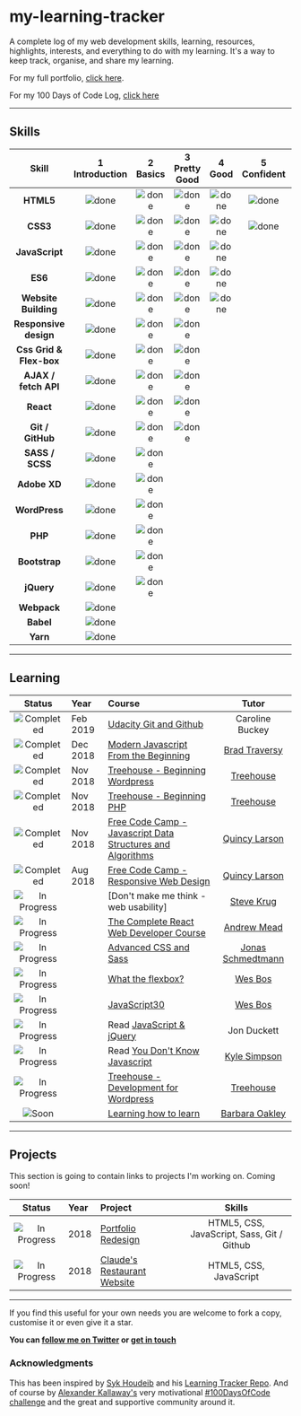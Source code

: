 # my-learning-tracker

A complete log of my web development skills, learning, resources, highlights, interests, and everything to do with my learning. It's a way to keep track, organise, and share my learning.

For my full portfolio, [click here](https://paul-duvall.github.io/portfolio/ "https://paul-duvall.github.io/portfolio/").

For my 100 Days of Code Log, [click here](https://github.com/paul-duvall/100-days-of-code/blob/master/log-r2.md "https://github.com/paul-duvall/100-days-of-code/blob/master/log-r2.md")

----

## Skills

[done]: https://user-images.githubusercontent.com/29199184/32275438-8385f5c0-bf0b-11e7-9406-42265f71e2bd.png "Done"

|               Skill              | 1<br>Introduction | 2<br>Basics   | 3<br>Pretty Good     | 4<br> Good | 5<br>Confident | 6<br>Awesome    |
|:--------------------------------:|:-----------------:|:-------------:|:-------------:|:----------------:|:--------------:|:---------------:|
|**HTML5**                         | ![done][done]     | ![done][done] | ![done][done] | ![done][done]    | ![done][done]  |                 |
|**CSS3**                          | ![done][done]     | ![done][done] | ![done][done] | ![done][done]    | ![done][done]  |                 |
|**JavaScript**                    | ![done][done]     | ![done][done] | ![done][done] | ![done][done]    |                |                 |
|**ES6**                           | ![done][done]     | ![done][done] | ![done][done] | ![done][done]    |                |                 |
|**Website Building**              | ![done][done]     | ![done][done] | ![done][done] | ![done][done]    |                |                 |
|**Responsive design**             | ![done][done]     | ![done][done] | ![done][done] |                  |                |                 |
|**Css Grid & Flex-box**           | ![done][done]     | ![done][done] | ![done][done] |                  |                |                 |
|**AJAX / fetch API**              | ![done][done]     | ![done][done] | ![done][done] |                  |                |                 |
|**React**                         | ![done][done]     | ![done][done] | ![done][done] |                  |                |                 |
|**Git / GitHub**                  | ![done][done]     | ![done][done] | ![done][done] |                  |                |                 |
|**SASS / SCSS**                   | ![done][done]     | ![done][done] |               |                  |                |                 |
|**Adobe XD**                      | ![done][done]     | ![done][done] |               |                  |                |                 |
|**WordPress**                     | ![done][done]     | ![done][done] |               |                  |                |                 |
|**PHP**                           | ![done][done]     | ![done][done] |               |                  |                |                 |
|**Bootstrap**                     | ![done][done]     | ![done][done] |               |                  |                |                 |
|**jQuery**                        | ![done][done]     | ![done][done] |               |                  |                |                 |
|**Webpack**                       | ![done][done]     |               |               |                  |                |                 |
|**Babel**                         | ![done][done]     |               |               |                  |                |                 |
|**Yarn**                          | ![done][done]     |               |               |                  |                |                 |

----

## Learning

[//]: # (Status images)

[Completed]: https://user-images.githubusercontent.com/29199184/32275438-8385f5c0-bf0b-11e7-9406-42265f71e2bd.png "Completed"
[In Progress]: https://user-images.githubusercontent.com/29199184/34462881-7305ddac-ee4d-11e7-9b57-589424820da4.png "In Progress"
[Soon]: https://user-images.githubusercontent.com/29199184/34462916-d5c37bd4-ee4d-11e7-9f4a-d57f2243281b.png "Soon"

|            Status           |   Year   | Course                                                          |                Tutor                        |
|:---------------------------:|:---------|:----------------------------------------------------------------|:-------------------------------------------:|
| ![Completed][Completed]     | Feb 2019 | [Udacity Git and Github]                                        | Caroline Buckey       |
| ![Completed][Completed]     | Dec 2018 | [Modern Javascript From the Beginning]                          | [Brad Traversy]                                   |
| ![Completed][Completed]     | Nov 2018 | [Treehouse - Beginning Wordpress]                               | [Treehouse]                                   |
| ![Completed][Completed]     | Nov 2018 | [Treehouse - Beginning PHP]                                     | [Treehouse]                                   |
| ![Completed][Completed]     | Nov 2018 | [Free Code Camp - Javascript Data Structures and Algorithms]    | [Quincy Larson]                                   |
| ![Completed][Completed]     | Aug 2018 | [Free Code Camp - Responsive Web Design]                        | [Quincy Larson]              |
| ![In Progress][In Progress] |          | [Don't make me think - web usability]                           | [Steve Krug]         |
| ![In Progress][In Progress] |          | [The Complete React Web Developer Course]                       | [Andrew Mead]         |
| ![In Progress][In Progress]               |          | [Advanced CSS and Sass]                                         | [Jonas Schmedtmann]         |
| ![In Progress][In Progress] |          | [What the flexbox?]                                             | [Wes Bos]                                   |
| ![In Progress][In Progress] |          | [JavaScript30]                                                  | [Wes Bos]                                   |
| ![In Progress][In Progress] |          | Read [JavaScript & jQuery]                                      | Jon Duckett                                 |
| ![In Progress][In Progress] |          | Read [You Don't Know Javascript]                                | [Kyle Simpson]                                 |
| ![In Progress][In Progress] |          | [Treehouse - Development for Wordpress]                         | [Treehouse]                                 |
| ![Soon][Soon]               |          | [Learning how to learn]                                         | [Barbara Oakley]      |

[//]: # (Reference links to courses)

[Learning how to learn]: https://www.coursera.org/learn/learning-how-to-learn/home/welcome
[Treehouse - Beginning WordPress]: https://teamtreehouse.com/tracks/beginning-wordpress
[Treehouse - Development for WordPress]: https://teamtreehouse.com/tracks/development-for-wordpress
[Treehouse - Beginning PHP]: https://teamtreehouse.com/tracks/beginning-php
[The Complete React Web Developer Course]: https://www.udemy.com/react-2nd-edition/
[Advanced CSS and Sass]: https://www.udemy.com/advanced-css-and-sass/
[Modern Javascript From the Beginning]: https://www.udemy.com/modern-javascript-from-the-beginning/
[What the flexbox?]: https://flexbox.io/
[You Don't know JavaScript]: https://github.com/getify/You-Dont-Know-JS
[JavaScript30]: https://javascript30.com/
[JavaScript & jQuery]: http://javascriptbook.com/
[Free Code Camp - Javascript Data Structures and Algorithms]: https://learn.freecodecamp.org/
[Free Code Camp - Responsive Web Design]: https://learn.freecodecamp.org/
[Udacity Git and Github]: https://eu.udacity.com/course/how-to-use-git-and-github--ud775/

[Workflow Tools for Web Developers]: https://www.lynda.com/Web-Design-tutorials/Workflow-Tools-Web-Development/533305-2.html
[Learn Enough Command Line to Be Dangerous]: https://www.learnenough.com/command-line-tutorial

[//]: # (Reference links to tutors)

[Barbara Oakley]: https://twitter.com/barbaraoakley
[Treehouse]: https://teamtreehouse.com/home
[Andrew Mead]: https://twitter.com/andrew_j_mead
[Kyle Simpson]: https://twitter.com/getify
[Jonas Schmedtmann]: https://twitter.com/jonasschmedtman
[Brad Traversy]: https://twitter.com/traversymedia
[Wes Bos]: https://twitter.com/wesbos
[Quincy Larson]: https://twitter.com/ossia
[Steve Krug]: https://twitter.com/skrug

----

## Projects

This section is going to contain links to projects I'm working on. Coming soon!

[//]: # (Status images)

[Completed]: https://user-images.githubusercontent.com/29199184/32275438-8385f5c0-bf0b-11e7-9406-42265f71e2bd.png "Completed"
[In Progress]: https://user-images.githubusercontent.com/29199184/34462881-7305ddac-ee4d-11e7-9b57-589424820da4.png "In Progress"
[Soon]: https://user-images.githubusercontent.com/29199184/34462916-d5c37bd4-ee4d-11e7-9f4a-d57f2243281b.png "Soon"

|            Status           |   Year   | Project                                                         | Skills                    |
|:---------------------------:|:---------|:----------------------------------------------------------------|:-------------------------:|
|![In Progress][In Progress]  | 2018     | [Portfolio Redesign]                                            | HTML5, CSS, JavaScript, Sass, Git / Github    |
|![In Progress][In Progress]  | 2018     | [Claude's Restaurant Website]                                   | HTML5, CSS, JavaScript  |


[//]: # (Reference links to project files)

[Claude's Restaurant Website]: https://wonderful-wilson-e250a9.netlify.com/
[Portfolio Redesign]: https://wizardly-snyder-0678f7.netlify.com/#

----

If you find this useful for your own needs you are welcome to fork a copy, customise it or even give it a star.

**You can [follow me on Twitter](https://twitter.com/Paul_Duvall "@Paul_Duvall") or [get in touch](https://paul-duvall.github.io/portfolio/#contact "My contact section | Portfolio")**

### Acknowledgments

This has been inspired by [Syk Houdeib](https://twitter.com/Syknapse) and his [Learning Tracker Repo](https://github.com/Syknapse/My-Learning-Tracker-first-ten-months). And of course by [Alexander Kallaway's](https://twitter.com/ka11away) very motivational [#100DaysOfCode challenge](https://github.com/Kallaway/100-days-of-code) and the great and supportive community around it.
